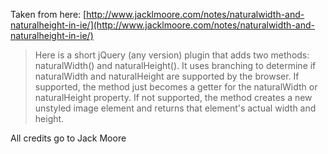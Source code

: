 Taken from here: [http://www.jacklmoore.com/notes/naturalwidth-and-naturalheight-in-ie/](http://www.jacklmoore.com/notes/naturalwidth-and-naturalheight-in-ie/)
> Here is a short jQuery (any version) plugin that adds two methods: naturalWidth() and naturalHeight(). It uses branching to determine if naturalWidth and naturalHeight are supported by the browser. If supported, the method just becomes a getter for the naturalWidth or naturalHeight property. If not supported, the method creates a new unstyled image element and returns that element's actual width and height.

All credits go to Jack Moore
